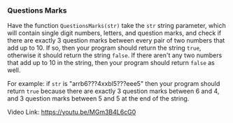 ### Questions Marks

Have the function `QuestionsMarks(str)` take the `str` string parameter, which will contain single digit numbers, letters, and question marks, and check if there are exactly 3 question marks between every pair of two numbers that add up to 10. If so, then your program should return the string `true`, otherwise it should return the string `false`. If there aren't any two numbers that add up to 10 in the string, then your program should return `false` as well.

For example: if `str` is "arrb6???4xxbl5???eee5" then your program should return `true` because there are exactly 3 question marks between 6 and 4, and 3 question marks between 5 and 5 at the end of the string.

Video Link: https://youtu.be/MGm3B4L6cG0
